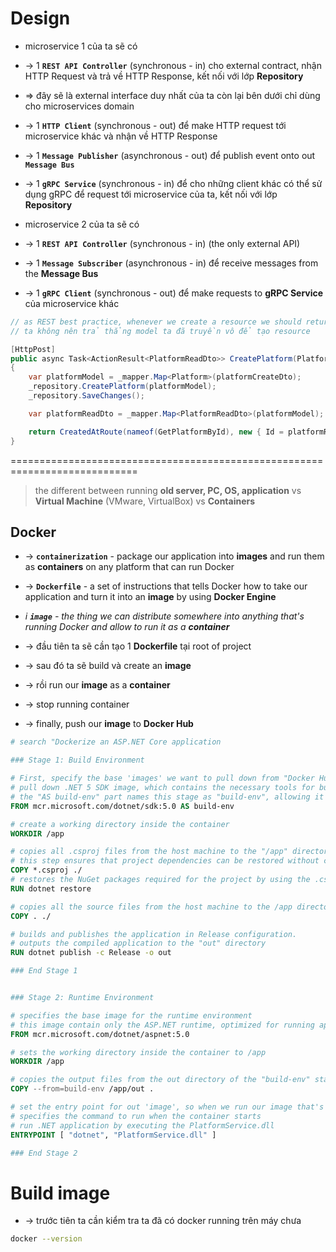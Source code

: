 
# Design
* microservice 1 của ta sẽ có 
* -> 1 **`REST API Controller`** (synchronous - in) cho external contract, nhận HTTP Request và trả về HTTP Response, kết nối với lớp **Repository**
* => đây sẽ là external interface duy nhất của ta còn lại bên dưới chỉ dùng cho microservices domain
* -> 1 **`HTTP Client`** (synchronous - out) để make HTTP request tới microservice khác và nhận về HTTP Response
* -> 1 **`Message Publisher`** (asynchronous - out) để publish event onto out **`Message Bus`**
* -> 1 **`gRPC Service`** (synchronous - in) để cho những client khác có thể sử dụng gRPC để request tới microservice của ta, kết nối với lớp **Repository**

* microservice 2 của ta sẽ có
* -> 1 **`REST API Controller`** (synchronous - in) (the only external API)
* -> 1 **`Message Subscriber`** (asynchronous - in) để receive messages from the **Message Bus**
* -> 1 **`gRPC Client`** (synchronous - out) để make requests to **gRPC Service** của microservice khác 

```cs - PlatformsController.cs
// as REST best practice, whenever we create a resource we should return a HTTP 201 along with the resource we created and also a URI to the resource location
// ta không nên trả thẳng model ta đã truyền vô để tạo resource

[HttpPost]
public async Task<ActionResult<PlatformReadDto>> CreatePlatform(PlatformCreateDto platformCreateDto)
{
    var platformModel = _mapper.Map<Platform>(platformCreateDto);
    _repository.CreatePlatform(platformModel);
    _repository.SaveChanges();

    var platformReadDto = _mapper.Map<PlatformReadDto>(platformModel);

    return CreatedAtRoute(nameof(GetPlatformById), new { Id = platformReadDto.Id }, platformReadDto);
}
```

============================================================================
> the different between running **old server, PC, OS, application** vs **Virtual Machine** (VMware, VirtualBox) vs **Containers**

## Docker
* -> **`containerization`** -  package our application into **images** and run them as **containers** on any platform that can run Docker
* -> **`Dockerfile`** - a set of instructions that tells Docker how to take our application and turn it into an **image** by using **Docker Engine**
* _i **`image`** - the thing we can distribute somewhere into anything that's running Docker and allow to run it as a **container**_

* -> đầu tiên ta sẽ cần tạo 1 **Dockerfile** tại root of project 
* -> sau đó ta sẽ build và create an **image**
* -> rồi run our **image** as a **container**
* -> stop running container
* -> finally, push our **image** to **Docker Hub**

```Dockerfile
# search "Dockerize an ASP.NET Core application

### Stage 1: Build Environment

# First, specify the base 'images' we want to pull down from "Docker Hub" that we'll use to start our build
# pull down .NET 5 SDK image, which contains the necessary tools for building .NET applications 
# the "AS build-env" part names this stage as "build-env", allowing it to be referenced later
FROM mcr.microsoft.com/dotnet/sdk:5.0 AS build-env

# create a working directory inside the container
WORKDIR /app

# copies all .csproj files from the host machine to the "/app" directory in the container
# this step ensures that project dependencies can be restored without copying all source files, which speeds up builds when dependencies have not changed
COPY *.csproj ./
# restores the NuGet packages required for the project by using the .csproj file
RUN dotnet restore

# copies all the source files from the host machine to the /app directory in the container 
COPY . ./

# builds and publishes the application in Release configuration.
# outputs the compiled application to the "out" directory
RUN dotnet publish -c Release -o out

### End Stage 1


### Stage 2: Runtime Environment

# specifies the base image for the runtime environment
# this image contain only the ASP.NET runtime, optimized for running applications
FROM mcr.microsoft.com/dotnet/aspnet:5.0

# sets the working directory inside the container to /app
WORKDIR /app

# copies the output files from the out directory of the "build-env" stage to the "/app" directory in this stage 
COPY --from=build-env /app/out .

# set the entry point for out 'image', so when we run our image that's what gets kicked off 
# specifies the command to run when the container starts
# run .NET application by executing the PlatformService.dll
ENTRYPOINT [ "dotnet", "PlatformService.dll" ]

### End Stage 2
```

# Build image

* -> trước tiên ta cần kiểm tra ta đã có docker running trên máy chưa
```bash
docker --version
```